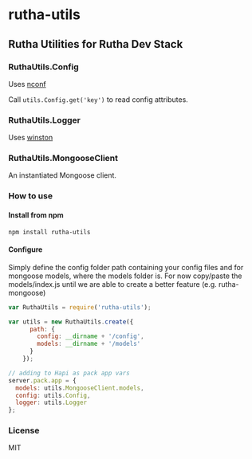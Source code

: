 rutha-utils
===========

## Rutha Utilities for Rutha Dev Stack

### RuthaUtils.Config

Uses [nconf](https://www.npmjs.org/package/nconf)

Call `utils.Config.get('key')` to read config attributes.

### RuthaUtils.Logger

Uses [winston](https://www.npmjs.org/package/winston)


### RuthaUtils.MongooseClient

An instantiated Mongoose client.

### How to use

#### Install from npm

`npm install rutha-utils`

#### Configure

Simply define the config folder path containing your config files and for mongoose models, where the models folder is. For now copy/paste the models/index.js until we are able to create a better feature (e.g. rutha-mongoose)

```javascript
var RuthaUtils = require('rutha-utils');

var utils = new RuthaUtils.create({
      path: {
        config: __dirname + '/config',
        models: __dirname + '/models'
      }
    });

// adding to Hapi as pack app vars
server.pack.app = {
  models: utils.MongooseClient.models,
  config: utils.Config,
  logger: utils.Logger
};
```

### License
MIT


